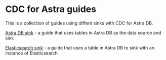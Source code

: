 # CDC for Astra guides

This is a collection of guides using diffent sinks with CDC for Astra DB.

[Astra DB sink](astradb-sink.md) - a guide that uses tables in Astra DB as the data source and sink

[Elasticsearch sink](elasticsearch-sink.md) - a guide that uses a table in Astra DB to sink with an instance of Elasticsearch
